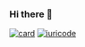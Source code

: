 ### Hi there 👋

<!--
**jacomaga/jacomaga** is a ✨ _special_ ✨ repository because its `README.md` (this file) appears on your GitHub profile.

Here are some ideas to get you started:

- 🔭 I’m currently working on ...
- 🌱 I’m currently learning ...
- 👯 I’m looking to collaborate on ...
- 🤔 I’m looking for help with ...
- 💬 Ask me about ...
- 📫 How to reach me: ...
- 😄 Pronouns: ...
- ⚡ Fun fact: ...\
-->

[![card](https://github-readme-stats.vercel.app/api?username=jacomaga&theme=tokyonight&show_icons=true)](https://github.com/iuricode/)
[![iuricode](https://github-readme-stats.vercel.app/api/top-langs/?username=jacomaga&hide=html&layout=compact=true&theme=tokyonight)](https://github.com/iuricode/)


